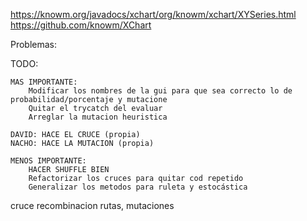 https://knowm.org/javadocs/xchart/org/knowm/xchart/XYSeries.html
https://github.com/knowm/XChart


Problemas: 


TODO:

	MAS IMPORTANTE:
		Modificar los nombres de la gui para que sea correcto lo de probabilidad/porcentaje y mutacione
		Quitar el trycatch del evaluar
		Arreglar la mutacion heuristica

	DAVID: HACE EL CRUCE (propia)
	NACHO: HACE LA MUTACION (propia)

	MENOS IMPORTANTE:
		HACER SHUFFLE BIEN
		Refactorizar los cruces para quitar cod repetido
		Generalizar los metodos para ruleta y estocástica


cruce recombinacion rutas, mutaciones